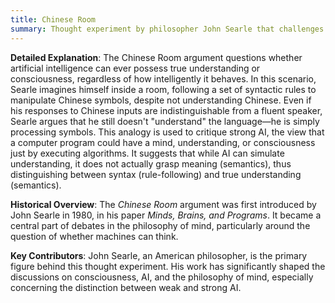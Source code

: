 ```yaml
---
title: Chinese Room
summary: Thought experiment by philosopher John Searle that challenges the notion that a computer running a program can truly "understand" language or exhibit consciousness, despite appearing to do so.
---
```

**Detailed Explanation**: The Chinese Room argument questions whether artificial intelligence can ever possess true understanding or consciousness, regardless of how intelligently it behaves. In this scenario, Searle imagines himself inside a room, following a set of syntactic rules to manipulate Chinese symbols, despite not understanding Chinese. Even if his responses to Chinese inputs are indistinguishable from a fluent speaker, Searle argues that he still doesn't "understand" the language—he is simply processing symbols. This analogy is used to critique strong AI, the view that a computer program could have a mind, understanding, or consciousness just by executing algorithms. It suggests that while AI can simulate understanding, it does not actually grasp meaning (semantics), thus distinguishing between syntax (rule-following) and true understanding (semantics).

**Historical Overview**: The _Chinese Room_ argument was first introduced by John Searle in 1980, in his paper _Minds, Brains, and Programs_. It became a central part of debates in the philosophy of mind, particularly around the question of whether machines can think.

**Key Contributors**: John Searle, an American philosopher, is the primary figure behind this thought experiment. His work has significantly shaped the discussions on consciousness, AI, and the philosophy of mind, especially concerning the distinction between weak and strong AI.